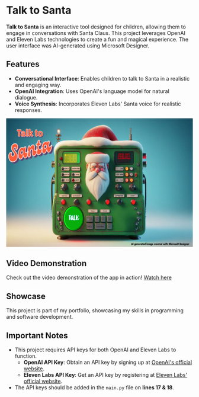 # Talk to Santa

**Talk to Santa** is an interactive tool designed for children, allowing them to engage in conversations with Santa Claus. This project leverages OpenAI and Eleven Labs technologies to create a fun and magical experience. The user interface was AI-generated using Microsoft Designer.

## Features

- **Conversational Interface**: Enables children to talk to Santa in a realistic and engaging way.
- **OpenAI Integration**: Uses OpenAI's language model for natural dialogue.
- **Voice Synthesis**: Incorporates Eleven Labs' Santa voice for realistic responses.

![Screenshot of Talk to Santa App](/images/talk_to_santa.png) <!-- Make sure the file name and path are correct -->

## Video Demonstration

Check out the video demonstration of the app in action! [Watch here](/video/demo_video.mp4) <!-- Replace with the actual link to your video -->

## Showcase

This project is part of my portfolio, showcasing my skills in programming and software development.

## Important Notes

- This project requires API keys for both OpenAI and Eleven Labs to function.
  - **OpenAI API Key**: Obtain an API key by signing up at [OpenAI's official website](https://beta.openai.com/signup/).
  - **Eleven Labs API Key**: Get an API key by registering at [Eleven Labs' official website](https://elevenlabs.io/).
- The API keys should be added in the `main.py` file on **lines 17 & 18**.
